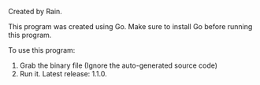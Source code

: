 Created by Rain.

This program was created using Go. 
Make sure to install Go before running this program.

To use this program:
1. Grab the binary file (Ignore the auto-generated source code)
2. Run it.
Latest release: 1.1.0.
